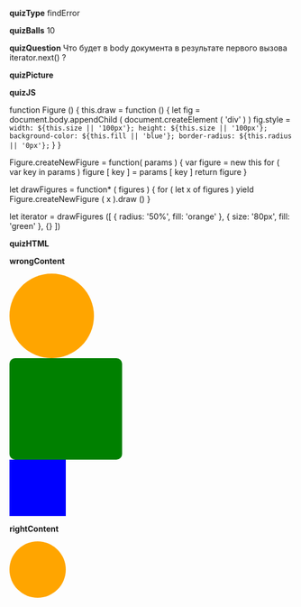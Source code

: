____quizType____
findError

____quizBalls____
10

____quizQuestion____
Что будет в body документа в результате первого вызова  iterator.next() ?

____quizPicture____


____quizJS____

function Figure () {
    this.draw = function () {
        let fig = document.body.appendChild (
            document.createElement ( 'div' )
        )
        fig.style = `
            width: ${this.size || '100px'};
            height: ${this.size || '100px'};
            background-color: ${this.fill || 'blue'};
            border-radius: ${this.radius || '0px'};
        `
    }
}

Figure.createNewFigure = function( params ) {
    var figure = new this
    for ( var key in params )
        figure [ key ] = params [ key ]
    return figure
}

let drawFigures = function* ( figures ) {
    for ( let x of figures )
        yield Figure.createNewFigure ( x ).draw ()
}

let iterator = drawFigures ([
    { radius: '50%', fill: 'orange' },
    { size: '80px', fill: 'green' },
    {}
])

____quizHTML____


____wrongContent____
<body>
    <div style="width: 150px; height: 150px; background-color: orange; border-radius: 50%;"></div>
    <div style="width: 200px; height: 180px; background-color: green; border-radius: 10px;"></div>
    <div style="width: 100px; height: 100px; background-color: blue; border-radius: 0px;"></div>
</body>

____rightContent____
<body>
    <div style="width: 100px; height: 100px; background-color: orange; border-radius: 50%;"></div>
</body>
